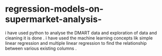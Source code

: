 # regression-models-on-supermarket-analysis-
i have used python to analyse the DMART data and exploration of data and cleaning it is done .
i have used the machine learning concepts lik simple linear regression and multiple linear regression to find the relationship between various existing columns .
